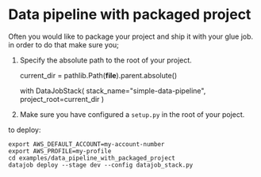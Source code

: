 # Data pipeline with packaged project

Often you would like to package your project and ship it with your glue job.
in order to do that make sure you;

1) Specify the absolute path to the root of your project.
    
    current_dir = pathlib.Path(__file__).parent.absolute()
    
    with DataJobStack(
        stack_name="simple-data-pipeline", project_root=current_dir
    )
  
2) Make sure you have configured a `setup.py` in the root of your poject.

to deploy:

    export AWS_DEFAULT_ACCOUNT=my-account-number
    export AWS_PROFILE=my-profile
    cd examples/data_pipeline_with_packaged_project
    datajob deploy --stage dev --config datajob_stack.py
